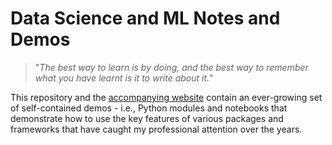 # Data Science and ML Notes and Demos

> "_The best way to learn is by doing, and the best way to remember what you have learnt is it to write about it._"

This repository and the [accompanying website](http://alexioannides.com/data-science-and-ml-notebook/) contain an ever-growing set of self-contained demos - i.e., Python modules and notebooks that demonstrate how to use the key features of various packages and frameworks that have caught my professional attention over the years.
